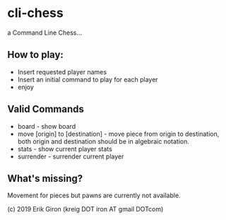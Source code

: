 # cli-chess

a Command Line Chess... 

## How to play:

* Insert requested player names
* Insert an initial command to play for each player
* enjoy

## Valid Commands
* board - show board 
* move [origin] to [destination] - move piece from origin to destination, both origin and destination should be in algebraic notation.
* stats - show current player stats 
* surrender - surrender current player

## What's missing?

Movement for pieces but pawns are currently not available.

(c) 2019 Erik Giron (kreig DOT iron AT gmail DOTcom) 